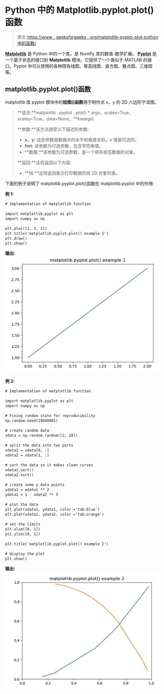 # Python 中的 Matplotlib.pyplot.plot()函数

> 原文:[https://www . geeksforgeeks . org/matplotlib-pyplot-plot-python 中的函数/](https://www.geeksforgeeks.org/matplotlib-pyplot-plot-function-in-python/)

[**Matplotlib**](https://www.geeksforgeeks.org/python-introduction-matplotlib/) 是 Python 中的一个库，是 NumPy 库的数值-数学扩展。 **[Pyplot](https://www.geeksforgeeks.org/pyplot-in-matplotlib/)** 是一个基于状态的接口到 **Matplotlib** 模块，它提供了一个类似于 MATLAB 的接口。Pyplot 中可以使用的各种图有线图、等高线图、直方图、散点图、三维图等。

## matplotlib.pyplot.plot()函数

matplotlib 库 pyplot 模块中的**绘图()函数**用于制作点 x，y 的 2D 六边形宁滨图。

> **语法:**matplotlib . pyplot . plot(\ * args，scalex=True，scaley=True，data=None，\*\*kwargs)
> 
> **参数:**该方法接受以下描述的参数:
> 
> *   **x，y:** 这些参数是数据点的水平和垂直坐标。x 值是可选的。
> *   **fmt:** 该参数为可选参数，包含字符串值。
> *   **数据:**该参数为可选参数，是一个带有标签数据的对象。
> 
> **返回:**这将返回以下内容:
> 
> *   **线:**这将返回表示打印数据的线 2D 对象列表。

下面的例子说明了 matplotlib.pyplot.plot()函数在 matplotlib.pyplot 中的作用:

**例 1:**

```
# Implementation of matplotlib function 

import matplotlib.pyplot as plt 
import numpy as np 

plt.plot([1, 2, 3]) 
plt.title('matplotlib.pyplot.plot() example 1') 
plt.draw() 
plt.show() 
```

**输出:**
![](img/d7d9e76c1a8fa8aaf4627fcaac5e1002.png)

**例 2:**

```
# Implementation of matplotlib function 

import matplotlib.pyplot as plt 
import numpy as np 

# Fixing random state for reproducibility 
np.random.seed(19680801) 

# create random data 
xdata = np.random.random([2, 10]) 

# split the data into two parts 
xdata1 = xdata[0, :] 
xdata2 = xdata[1, :] 

# sort the data so it makes clean curves 
xdata1.sort() 
xdata2.sort() 

# create some y data points 
ydata1 = xdata1 ** 2
ydata2 = 1 - xdata2 ** 3

# plot the data 
plt.plot(xdata1, ydata1, color ='tab:blue') 
plt.plot(xdata2, ydata2, color ='tab:orange') 

# set the limits 
plt.xlim([0, 1]) 
plt.ylim([0, 1]) 

plt.title('matplotlib.pyplot.plot() example 2') 

# display the plot 
plt.show()
```

**输出:**
![](img/aa25c6da6ed111037a983fe715f4dd17.png)